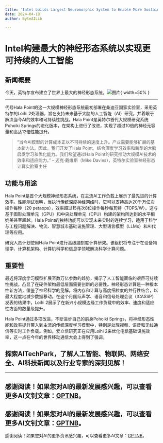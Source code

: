```yaml
---
title: 'Intel builds Largest Neuromorphic System to Enable More Sustainable AI'
date: 2024-04-18
author: ByteAILib

---
```


# Intel构建最大的神经形态系统以实现更可持续的人工智能

## 新闻概要

今天，英特尔宣布建立了世界上最大的神经形态系统。![图片](https://ai-techpark.com/wp-content/uploads/2020/06/Buyer-Guide-500x281-1.jpg){ width=50% }

---
代号Hala Point的这一大规模神经形态系统最初部署在桑迪亚国家实验室，采用英特尔的Loihi 2处理器，旨在支持未来基于大脑的人工智能（AI）研究，并着眼于解决当今AI的效率和可持续性挑战。Hala Point是英特尔首代大规模研究系统Pohoiki Springs的进化版本，在架构上进行了改进，实现了超过10倍的神经元容量和高达12倍性能提升。

> “当今AI模型的计算成本正以不可持续的速度上升。产业需要能够扩展的基本新方法。因此，我们开发了Hala Point，结合深度学习效率和新型的大脑启发学习和优化能力。我们希望通过Hala Point的研究推动大规模AI技术的效率和适应能力。”
> – 迈克·戴维斯（Mike Davies），英特尔实验室神经形态计算实验室主任

## 功能与用途

Hala Point是首个大规模神经形态系统，在主流AI工作负载上展示了最先进的计算效率。性能测试表明，当执行传统深度神经网络时，它可以支持高达20千万亿次操作每秒（20 petaops），效率超过15兆次8位操作每秒每瓦特（TOPS/W）。这与基于图形处理单元（GPU）和中央处理单元（CPU）构建的架构所达到的水平相媲美甚至超越。Hala Point的独特功能可以实现未来实时的连续学习，适用于科学与工程问题解决、物流、智慧城市基础设施管理、大型语言模型（LLMs）和AI代理等应用。

研究人员计划使用Hala Point进行高级脑刻度计算研究。该组织将专注于在设备物理学、计算机架构、计算机科学和信息学领域解决科学计算问题。

## 重要性

最近将深度学习模型扩展至数万亿参数的趋势，揭示了人工智能面临的艰巨可持续性挑战，凸显了在硬件架构最低层面需要创新的必要性。神经形态计算是一种根本性新方法，借鉴了神经科学的见解，将内存和计算与高度细粒度的并行性结合，以最大程度地减少数据移动。在这个月国际声学、语音和信号处理会议（ICASSP）发表的结果中，Loihi 2展示了在新兴小规模边缘工作负载中的效率、速度和适应性方面的数量级提升。

Hala Point通过多项改进，不断进步自己的前身Pohoiki Springs，将神经形态性能和效率提升带入到主流的传统深度学习模型中，特别是处理视频、语音和无线通信等实时工作负载。例如，爱立信研究正在应用Loihi 2来优化电信基础设施效率，这一点在今年的世界移动通信大会上得到了强调。

探索AITechPark，了解人工智能、物联网、网络安全、AI科技新闻以及行业专家的深刻见解！
---

---
感谢阅读！如果您对AI的最新发展感兴趣，可以查看更多AI文钊文章：[GPTNB](https://gptnb.com)。
---
感谢阅读！如果您对AI的最新发展感兴趣，可以查看更多AI文钊文章：[GPTNB](https://gptnb.com)。
---
感谢阅读！如果您对AI的更多资讯感兴趣，可以查看更多AI文章：[GPTNB](https://gptnb.com)。